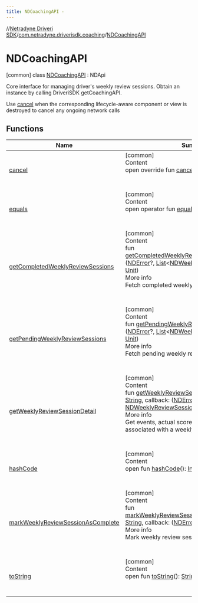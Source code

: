 ```yaml
---
title: NDCoachingAPI -
---
```

//[Netradyne Driveri SDK](../../index.md)/[com.netradyne.driverisdk.coaching](../index.md)/[NDCoachingAPI](index.md)



# NDCoachingAPI  
 [common] class [NDCoachingAPI](index.md) : NDApi

Core interface for managing driver's weekly review sessions. Obtain an instance by calling DriveriSDK getCoachingAPI.



Use [cancel](cancel.md) when the corresponding lifecycle-aware component or view is destroyed to cancel any ongoing network calls

   


## Functions  
  
|  Name|  Summary| 
|---|---|
| <a name="com.netradyne.driverisdk.coaching/NDCoachingAPI/cancel/#/PointingToDeclaration/"></a>[cancel](cancel.md)| <a name="com.netradyne.driverisdk.coaching/NDCoachingAPI/cancel/#/PointingToDeclaration/"></a>[common]  <br>Content  <br>open override fun [cancel](cancel.md)()  <br><br><br>
| <a name="kotlin/Any/equals/#kotlin.Any?/PointingToDeclaration/"></a>[equals](../../com.netradyne.driverisdk.video/-n-d-video-a-p-i/index.md#%5Bkotlin%2FAny%2Fequals%2F%23kotlin.Any%3F%2FPointingToDeclaration%2F%5D%2FFunctions%2F-1360578461)| <a name="kotlin/Any/equals/#kotlin.Any?/PointingToDeclaration/"></a>[common]  <br>Content  <br>open operator fun [equals](../../com.netradyne.driverisdk.video/-n-d-video-a-p-i/index.md#%5Bkotlin%2FAny%2Fequals%2F%23kotlin.Any%3F%2FPointingToDeclaration%2F%5D%2FFunctions%2F-1360578461)(other: [Any](https://kotlinlang.org/api/latest/jvm/stdlib/kotlin/-any/index.html)?): [Boolean](https://kotlinlang.org/api/latest/jvm/stdlib/kotlin/-boolean/index.html)  <br><br><br>
| <a name="com.netradyne.driverisdk.coaching/NDCoachingAPI/getCompletedWeeklyReviewSessions/#kotlin.Function2[com.netradyne.driverisdk.NDError?,kotlin.collections.List[com.netradyne.driverisdk.coaching.NDWeeklyReviewSession]?,kotlin.Unit]/PointingToDeclaration/"></a>[getCompletedWeeklyReviewSessions](get-completed-weekly-review-sessions.md)| <a name="com.netradyne.driverisdk.coaching/NDCoachingAPI/getCompletedWeeklyReviewSessions/#kotlin.Function2[com.netradyne.driverisdk.NDError?,kotlin.collections.List[com.netradyne.driverisdk.coaching.NDWeeklyReviewSession]?,kotlin.Unit]/PointingToDeclaration/"></a>[common]  <br>Content  <br>fun [getCompletedWeeklyReviewSessions](get-completed-weekly-review-sessions.md)(callback: ([NDError](../../com.netradyne.driverisdk/-n-d-error/index.md)?, [List](https://kotlinlang.org/api/latest/jvm/stdlib/kotlin.collections/-list/index.html)<[NDWeeklyReviewSession](../-n-d-weekly-review-session/index.md)>?) -> [Unit](https://kotlinlang.org/api/latest/jvm/stdlib/kotlin/-unit/index.html))  <br>More info  <br>Fetch completed weekly review sessions of driver.  <br><br><br>
| <a name="com.netradyne.driverisdk.coaching/NDCoachingAPI/getPendingWeeklyReviewSessions/#kotlin.Function2[com.netradyne.driverisdk.NDError?,kotlin.collections.List[com.netradyne.driverisdk.coaching.NDWeeklyReviewSession]?,kotlin.Unit]/PointingToDeclaration/"></a>[getPendingWeeklyReviewSessions](get-pending-weekly-review-sessions.md)| <a name="com.netradyne.driverisdk.coaching/NDCoachingAPI/getPendingWeeklyReviewSessions/#kotlin.Function2[com.netradyne.driverisdk.NDError?,kotlin.collections.List[com.netradyne.driverisdk.coaching.NDWeeklyReviewSession]?,kotlin.Unit]/PointingToDeclaration/"></a>[common]  <br>Content  <br>fun [getPendingWeeklyReviewSessions](get-pending-weekly-review-sessions.md)(callback: ([NDError](../../com.netradyne.driverisdk/-n-d-error/index.md)?, [List](https://kotlinlang.org/api/latest/jvm/stdlib/kotlin.collections/-list/index.html)<[NDWeeklyReviewSession](../-n-d-weekly-review-session/index.md)>?) -> [Unit](https://kotlinlang.org/api/latest/jvm/stdlib/kotlin/-unit/index.html))  <br>More info  <br>Fetch pending weekly review sessions of driver.  <br><br><br>
| <a name="com.netradyne.driverisdk.coaching/NDCoachingAPI/getWeeklyReviewSessionDetail/#kotlin.String#kotlin.Function2[com.netradyne.driverisdk.NDError?,com.netradyne.driverisdk.coaching.NDWeeklyReviewSessionDetail?,kotlin.Unit]/PointingToDeclaration/"></a>[getWeeklyReviewSessionDetail](get-weekly-review-session-detail.md)| <a name="com.netradyne.driverisdk.coaching/NDCoachingAPI/getWeeklyReviewSessionDetail/#kotlin.String#kotlin.Function2[com.netradyne.driverisdk.NDError?,com.netradyne.driverisdk.coaching.NDWeeklyReviewSessionDetail?,kotlin.Unit]/PointingToDeclaration/"></a>[common]  <br>Content  <br>fun [getWeeklyReviewSessionDetail](get-weekly-review-session-detail.md)(sessionId: [String](https://kotlinlang.org/api/latest/jvm/stdlib/kotlin/-string/index.html), callback: ([NDError](../../com.netradyne.driverisdk/-n-d-error/index.md)?, [NDWeeklyReviewSessionDetail](../-n-d-weekly-review-session-detail/index.md)?) -> [Unit](https://kotlinlang.org/api/latest/jvm/stdlib/kotlin/-unit/index.html))  <br>More info  <br>Get events, actual score and potential score associated with a weekly review session  <br><br><br>
| <a name="kotlin/Any/hashCode/#/PointingToDeclaration/"></a>[hashCode](../../com.netradyne.driverisdk.video/-n-d-video-a-p-i/index.md#%5Bkotlin%2FAny%2FhashCode%2F%23%2FPointingToDeclaration%2F%5D%2FFunctions%2F-1360578461)| <a name="kotlin/Any/hashCode/#/PointingToDeclaration/"></a>[common]  <br>Content  <br>open fun [hashCode](../../com.netradyne.driverisdk.video/-n-d-video-a-p-i/index.md#%5Bkotlin%2FAny%2FhashCode%2F%23%2FPointingToDeclaration%2F%5D%2FFunctions%2F-1360578461)(): [Int](https://kotlinlang.org/api/latest/jvm/stdlib/kotlin/-int/index.html)  <br><br><br>
| <a name="com.netradyne.driverisdk.coaching/NDCoachingAPI/markWeeklyReviewSessionAsComplete/#kotlin.String#kotlin.Function2[com.netradyne.driverisdk.NDError?,kotlin.Boolean,kotlin.Unit]/PointingToDeclaration/"></a>[markWeeklyReviewSessionAsComplete](mark-weekly-review-session-as-complete.md)| <a name="com.netradyne.driverisdk.coaching/NDCoachingAPI/markWeeklyReviewSessionAsComplete/#kotlin.String#kotlin.Function2[com.netradyne.driverisdk.NDError?,kotlin.Boolean,kotlin.Unit]/PointingToDeclaration/"></a>[common]  <br>Content  <br>fun [markWeeklyReviewSessionAsComplete](mark-weekly-review-session-as-complete.md)(sessionId: [String](https://kotlinlang.org/api/latest/jvm/stdlib/kotlin/-string/index.html), callback: ([NDError](../../com.netradyne.driverisdk/-n-d-error/index.md)?, [Boolean](https://kotlinlang.org/api/latest/jvm/stdlib/kotlin/-boolean/index.html)) -> [Unit](https://kotlinlang.org/api/latest/jvm/stdlib/kotlin/-unit/index.html))  <br>More info  <br>Mark weekly review session as complete.  <br><br><br>
| <a name="kotlin/Any/toString/#/PointingToDeclaration/"></a>[toString](../../com.netradyne.driverisdk.video/-n-d-video-a-p-i/index.md#%5Bkotlin%2FAny%2FtoString%2F%23%2FPointingToDeclaration%2F%5D%2FFunctions%2F-1360578461)| <a name="kotlin/Any/toString/#/PointingToDeclaration/"></a>[common]  <br>Content  <br>open fun [toString](../../com.netradyne.driverisdk.video/-n-d-video-a-p-i/index.md#%5Bkotlin%2FAny%2FtoString%2F%23%2FPointingToDeclaration%2F%5D%2FFunctions%2F-1360578461)(): [String](https://kotlinlang.org/api/latest/jvm/stdlib/kotlin/-string/index.html)  <br><br><br>

